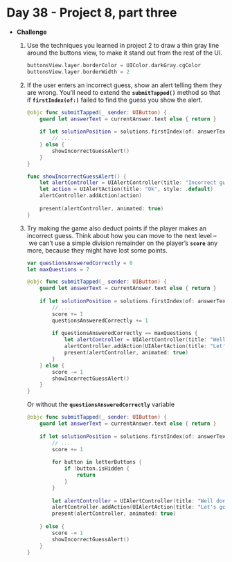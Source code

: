 # Day 38 - Project 8, part three

- **Challenge**

    1. Use the techniques you learned in project 2 to draw a thin gray line around the buttons view, to make it stand out from the rest of the UI.

        ```swift
        buttonsView.layer.borderColor = UIColor.darkGray.cgColor
        buttonsView.layer.borderWidth = 2
        ```

    2. If the user enters an incorrect guess, show an alert telling them they are wrong. You’ll need to extend the **`submitTapped()`** method so that if **`firstIndex(of:)`** failed to find the guess you show the alert.

        ```swift
        @objc func submitTapped(_ sender: UIButton) {
            guard let answerText = currentAnswer.text else { return }
            
            if let solutionPosition = solutions.firstIndex(of: answerText) {
                // ...
            } else {
                showIncorrectGuessAlert()
            }
        }
        ```

        ```swift
        func showIncorrectGuessAlert() {
            let alertController = UIAlertController(title: "Incorrect guess!", message: "Try again", preferredStyle: .alert)
            let action = UIAlertAction(title: "Ok", style: .default)
            alertController.addAction(action)
            
            present(alertController, animated: true)
        }
        ```

    3. Try making the game also deduct points if the player makes an incorrect guess. Think about how you can move to the next level – we can’t use a simple division remainder on the player’s **`score`** any more, because they might have lost some points.

        ```swift
        var questionsAnsweredCorrectly = 0
        let maxQuestions = 7
        ```

        ```swift
        @objc func submitTapped(_ sender: UIButton) {
            guard let answerText = currentAnswer.text else { return }
            
            if let solutionPosition = solutions.firstIndex(of: answerText) {
                // ...
                score += 1
                questionsAnsweredCorrectly += 1
                
                if questionsAnsweredCorrectly == maxQuestions {
                    let alertController = UIAlertController(title: "Well done", message: "Are you ready for next level?", preferredStyle: .alert)
                    alertController.addAction(UIAlertAction(title: "Let's go", style: .default, handler: levelUp))
                    present(alertController, animated: true)
                }
            } else {
                score -= 1
                showIncorrectGuessAlert()
            }
        }
        ```

        Or without the **`questionsAnsweredCorrectly`** variable

        ```swift
        @objc func submitTapped(_ sender: UIButton) {
            guard let answerText = currentAnswer.text else { return }
            
            if let solutionPosition = solutions.firstIndex(of: answerText) {
                // ...
                score += 1
                
                for button in letterButtons {
                    if !button.isHidden {
                        return
                    }
                }
                
                let alertController = UIAlertController(title: "Well done", message: "Are you ready for next level?", preferredStyle: .alert)
                alertController.addAction(UIAlertAction(title: "Let's go", style: .default, handler: levelUp))
                present(alertController, animated: true)
                
            } else {
                score -= 1
                showIncorrectGuessAlert()
            }
        }
        ```